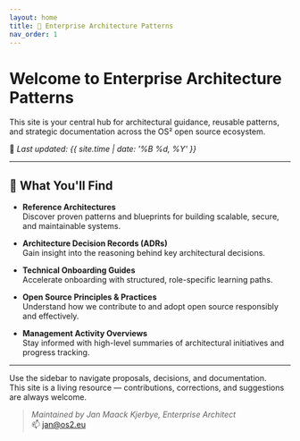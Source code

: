 ```yaml
---
layout: home
title: 🧭 Enterprise Architecture Patterns
nav_order: 1
---
```


# Welcome to Enterprise Architecture Patterns

This site is your central hub for architectural guidance, reusable patterns, and strategic documentation across the OS² open source ecosystem.

📆 _Last updated: {{ site.time | date: '%B %d, %Y' }}_

---

## 📘 What You'll Find

- **Reference Architectures**  
  Discover proven patterns and blueprints for building scalable, secure, and maintainable systems.

- **Architecture Decision Records (ADRs)**  
  Gain insight into the reasoning behind key architectural decisions.

- **Technical Onboarding Guides**  
  Accelerate onboarding with structured, role-specific learning paths.

- **Open Source Principles & Practices**  
  Understand how we contribute to and adopt open source responsibly and effectively.

- **Management Activity Overviews**  
  Stay informed with high-level summaries of architectural initiatives and progress tracking.

---

Use the sidebar to navigate proposals, decisions, and documentation.  
This site is a living resource — contributions, corrections, and suggestions are always welcome.

> _Maintained by Jan Maack Kjerbye, Enterprise Architect_  
> 📫 jan@os2.eu
